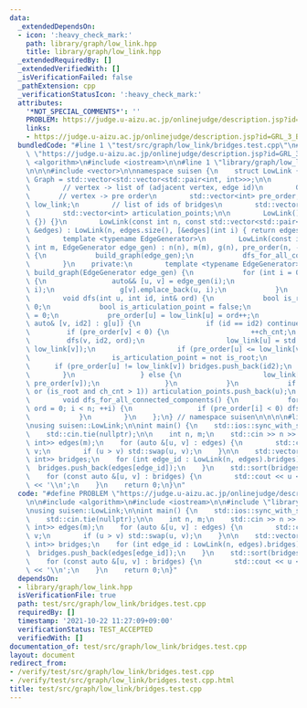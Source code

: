```yaml
---
data:
  _extendedDependsOn:
  - icon: ':heavy_check_mark:'
    path: library/graph/low_link.hpp
    title: library/graph/low_link.hpp
  _extendedRequiredBy: []
  _extendedVerifiedWith: []
  _isVerificationFailed: false
  _pathExtension: cpp
  _verificationStatusIcon: ':heavy_check_mark:'
  attributes:
    '*NOT_SPECIAL_COMMENTS*': ''
    PROBLEM: https://judge.u-aizu.ac.jp/onlinejudge/description.jsp?id=GRL_3_B
    links:
    - https://judge.u-aizu.ac.jp/onlinejudge/description.jsp?id=GRL_3_B
  bundledCode: "#line 1 \"test/src/graph/low_link/bridges.test.cpp\"\n#define PROBLEM\
    \ \"https://judge.u-aizu.ac.jp/onlinejudge/description.jsp?id=GRL_3_B\"\n\n#include\
    \ <algorithm>\n#include <iostream>\n\n#line 1 \"library/graph/low_link.hpp\"\n\
    \n\n\n#include <vector>\n\nnamespace suisen {\n    struct LowLink {\n        using\
    \ Graph = std::vector<std::vector<std::pair<int, int>>>;\n\n        int n, m;\n\
    \        // vertex -> list of (adjacent vertex, edge id)\n        Graph g;\n \
    \       // vertex -> pre order\n        std::vector<int> pre_order;\n        std::vector<int>\
    \ low_link;\n        // list of ids of bridges\n        std::vector<int> bridges;\n\
    \        std::vector<int> articulation_points;\n\n        LowLink() : LowLink(0,\
    \ {}) {}\n        LowLink(const int n, const std::vector<std::pair<int, int>>\
    \ &edges) : LowLink(n, edges.size(), [&edges](int i) { return edges[i]; }) {}\n\
    \        template <typename EdgeGenerator>\n        LowLink(const int n, const\
    \ int m, EdgeGenerator edge_gen) : n(n), m(m), g(n), pre_order(n, -1), low_link(n)\
    \ {\n            build_graph(edge_gen);\n            dfs_for_all_connected_components();\n\
    \        }\n    private:\n        template <typename EdgeGenerator>\n        void\
    \ build_graph(EdgeGenerator edge_gen) {\n            for (int i = 0; i < m; ++i)\
    \ {\n                auto&& [u, v] = edge_gen(i);\n                g[u].emplace_back(v,\
    \ i);\n                g[v].emplace_back(u, i);\n            }\n        }\n\n\
    \        void dfs(int u, int id, int& ord) {\n            bool is_root = id <\
    \ 0;\n            bool is_articulation_point = false;\n            int ch_cnt\
    \ = 0;\n            pre_order[u] = low_link[u] = ord++;\n            for (const\
    \ auto& [v, id2] : g[u]) {\n                if (id == id2) continue;\n       \
    \         if (pre_order[v] < 0) {\n                    ++ch_cnt;\n           \
    \         dfs(v, id2, ord);\n                    low_link[u] = std::min(low_link[u],\
    \ low_link[v]);\n                    if (pre_order[u] <= low_link[v]) {\n    \
    \                    is_articulation_point = not is_root;\n                  \
    \      if (pre_order[u] != low_link[v]) bridges.push_back(id2);\n            \
    \        }\n                } else {\n                    low_link[u] = std::min(low_link[u],\
    \ pre_order[v]);\n                }\n            }\n            if (is_articulation_point\
    \ or (is_root and ch_cnt > 1)) articulation_points.push_back(u);\n        }\n\n\
    \        void dfs_for_all_connected_components() {\n            for (int i = 0,\
    \ ord = 0; i < n; ++i) {\n                if (pre_order[i] < 0) dfs(i, -1, ord);\n\
    \            }\n        }\n    };\n} // namespace suisen\n\n\n\n#line 7 \"test/src/graph/low_link/bridges.test.cpp\"\
    \nusing suisen::LowLink;\n\nint main() {\n    std::ios::sync_with_stdio(false);\n\
    \    std::cin.tie(nullptr);\n\n    int n, m;\n    std::cin >> n >> m;\n    std::vector<std::pair<int,\
    \ int>> edges(m);\n    for (auto &[u, v] : edges) {\n        std::cin >> u >>\
    \ v;\n        if (u > v) std::swap(u, v);\n    }\n\n    std::vector<std::pair<int,\
    \ int>> bridges;\n    for (int edge_id : LowLink(n, edges).bridges) {\n      \
    \  bridges.push_back(edges[edge_id]);\n    }\n    std::sort(bridges.begin(), bridges.end());\n\
    \    for (const auto &[u, v] : bridges) {\n        std::cout << u << ' ' << v\
    \ << '\\n';\n    }\n    return 0;\n}\n"
  code: "#define PROBLEM \"https://judge.u-aizu.ac.jp/onlinejudge/description.jsp?id=GRL_3_B\"\
    \n\n#include <algorithm>\n#include <iostream>\n\n#include \"library/graph/low_link.hpp\"\
    \nusing suisen::LowLink;\n\nint main() {\n    std::ios::sync_with_stdio(false);\n\
    \    std::cin.tie(nullptr);\n\n    int n, m;\n    std::cin >> n >> m;\n    std::vector<std::pair<int,\
    \ int>> edges(m);\n    for (auto &[u, v] : edges) {\n        std::cin >> u >>\
    \ v;\n        if (u > v) std::swap(u, v);\n    }\n\n    std::vector<std::pair<int,\
    \ int>> bridges;\n    for (int edge_id : LowLink(n, edges).bridges) {\n      \
    \  bridges.push_back(edges[edge_id]);\n    }\n    std::sort(bridges.begin(), bridges.end());\n\
    \    for (const auto &[u, v] : bridges) {\n        std::cout << u << ' ' << v\
    \ << '\\n';\n    }\n    return 0;\n}"
  dependsOn:
  - library/graph/low_link.hpp
  isVerificationFile: true
  path: test/src/graph/low_link/bridges.test.cpp
  requiredBy: []
  timestamp: '2021-10-22 11:27:09+09:00'
  verificationStatus: TEST_ACCEPTED
  verifiedWith: []
documentation_of: test/src/graph/low_link/bridges.test.cpp
layout: document
redirect_from:
- /verify/test/src/graph/low_link/bridges.test.cpp
- /verify/test/src/graph/low_link/bridges.test.cpp.html
title: test/src/graph/low_link/bridges.test.cpp
---
```

